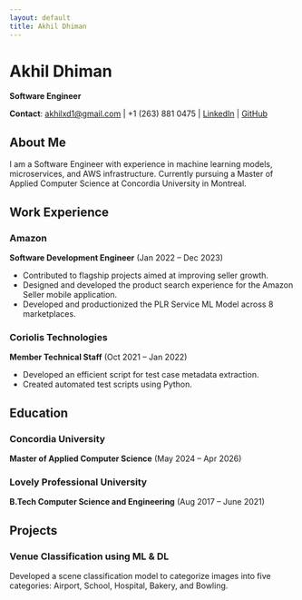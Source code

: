 ```yaml
---
layout: default
title: Akhil Dhiman
---
```


# Akhil Dhiman
**Software Engineer**

**Contact**: [akhilxd1@gmail.com](mailto:akhilxd1@gmail.com) | +1 (263) 881 0475 | [LinkedIn](https://linkedin.com/in/akhildhiman) | [GitHub](https://github.com/akhildhiman7)

## About Me
I am a Software Engineer with experience in machine learning models, microservices, and AWS infrastructure. Currently pursuing a Master of Applied Computer Science at Concordia University in Montreal.

## Work Experience
### Amazon
**Software Development Engineer** (Jan 2022 – Dec 2023)
- Contributed to flagship projects aimed at improving seller growth.
- Designed and developed the product search experience for the Amazon Seller mobile application.
- Developed and productionized the PLR Service ML Model across 8 marketplaces.

### Coriolis Technologies
**Member Technical Staff** (Oct 2021 – Jan 2022)
- Developed an efficient script for test case metadata extraction.
- Created automated test scripts using Python.

## Education
### Concordia University
**Master of Applied Computer Science** (May 2024 – Apr 2026)

### Lovely Professional University
**B.Tech Computer Science and Engineering** (Aug 2017 – June 2021)

## Projects
### Venue Classification using ML & DL
Developed a scene classification model to categorize images into five categories: Airport, School, Hospital, Bakery, and Bowling.
